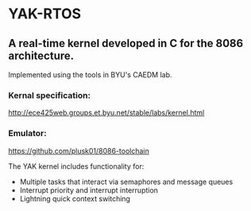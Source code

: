 # YAK-RTOS

## A real-time kernel developed in C for the 8086 architecture.
Implemented using the tools in BYU's CAEDM lab.
### Kernal specification:

http://ece425web.groups.et.byu.net/stable/labs/kernel.html

### Emulator:

https://github.com/plusk01/8086-toolchain


The YAK kernel includes functionality for:

* Multiple tasks that interact via semaphores and message queues
* Interrupt priority and interrupt interruption
* Lightning quick context switching
